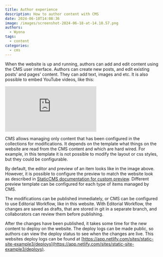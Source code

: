```yaml
---
title: Author experience
description: How to author content with CMS
date: 2024-06-18T14:08:36
image: /images/screenshot-2024-06-18-at-14.10.57.png
authors:
  - Wyona
tags:
  - content
categories:
  - cms
---
```

When the website is up and running, authors can add and edit content using the CMS user interface. Authors can create new posts, and edit existing posts' and pages' content. They can add text, images and etc. It is also possible to embed YouTube videos, like this:

<iframe src="https://www.youtube.com/embed/uXOoYILAKdg"  title="kickstartDS Static CMS Starter - Instantly deployed websites" frameborder="0" allow="accelerometer; autoplay; clipboard-write; encrypted-media; gyroscope; picture-in-picture; web-share" referrerpolicy="strict-origin-when-cross-origin" allowfullscreen></iframe>

CMS allows managing only content that has been configured in the collections for modifications. It depends on the template what things on the website are read from the CMS content and which are hard wired. For example, in this template it is not possible to modify the layout or css styles, but they could be configurable.

By default, the editor and preview of an item looks like in the image above. However, it is possible to configure the preview to match the website look as described in [StaticCMS documentation for custom preview](https://staticjscms.netlify.app/docs/custom-previews). Different preview template can be configured for each type of items managed by CMS.

The modifications can be published immediately, or CMS can be configured to use Editorial Workflow, like in this website. With Editorial Workflow, the changes are saved as drafts, that are stored in git in a separate branch, and collaborators can review them before publishing.

After the changes have been published, it takes some time for the new content to deploy on the website. The deploy logs can be made public, so authors can view the deploy status to see when the changes are live. This websites deploy logs can be found at [https://app.netlify.com/sites/static-site-example3/deploys](https://app.netlify.com/sites/static-site-example3/deploys).
